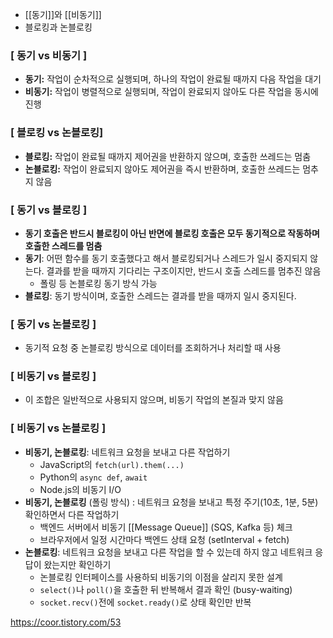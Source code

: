 - [[동기]]와 [[비동기]]
- 블로킹과 논블로킹
### **[ 동기 vs 비동기 ]**
- **동기:** 작업이 순차적으로 실행되며, 하나의 작업이 완료될 때까지 다음 작업을 대기
- **비동기:** 작업이 병렬적으로 실행되며, 작업이 완료되지 않아도 다른 작업을 동시에 진행
### **[ 블로킹 vs 논블로킹]**
- **블로킹:** 작업이 완료될 때까지 제어권을 반환하지 않으며, 호출한 쓰레드는 멈춤
- **논블로킹:** 작업이 완료되지 않아도 제어권을 즉시 반환하며, 호출한 쓰레드는 멈추지 않음
### **[ 동기 vs 블로킹 ]**
- **동기 호출은 반드시 블로킹이 아닌 반면에 블로킹 호출은 모두 동기적으로 작동하며 호출한 스레드를 멈춤**
- **동기**: 어떤 함수를 동기 호출했다고 해서 블로킹되거나 스레드가 일시 중지되지 않는다. 결과를 받을 때까지 기다리는 구조이지만, 반드시 호출 스레드를 멈추진 않음
	- 폴링 등 논블로킹 동기 방식 가능
- **블로킹**: 동기 방식이며, 호출한 스레드는 결과를 받을 때까지 일시 중지된다.
### **[ 동기 vs 논블로킹 ]**
- 동기적 요청 중 논블로킹 방식으로 데이터를 조회하거나 처리할 때 사용
### ****[ 비동기 vs 블로킹 ]****
- 이 조합은 일반적으로 사용되지 않으며, 비동기 작업의 본질과 맞지 않음
### **[ 비동기 vs 논블로킹 ]**
- **비동기, 논블로킹**: 네트워크 요청을 보내고 다른 작업하기
	- JavaScript의 `fetch(url).them(...)`
	- Python의 `async def`, `await` 
	- Node.js의 비동기 I/O
- **비동기, 논블로킹** (폴링 방식) : 네트워크 요청을 보내고 특정 주기(10초, 1분, 5분) 확인하면서 다른 작업하기
	- 백엔드 서버에서 비동기 [[Message Queue]] (SQS, Kafka 등) 체크
	- 브라우저에서 일정 시간마다 백엔드 상태 요청 (setInterval + fetch)
- **논블로킹**: 네트워크 요청을 보내고 다른 작업을 할 수 있는데 하지 않고 네트워크 응답이 왔는지만 확인하기
	- 논블로킹 인터페이스를 사용하되 비동기의 이점을 살리지 못한 설계
	- `select()`나 `poll()`을 호출한 뒤 반복해서 결과 확인 (busy-waiting)
	- `socket.recv()`전에 `socket.ready()`로 상태 확인만 반복



https://coor.tistory.com/53